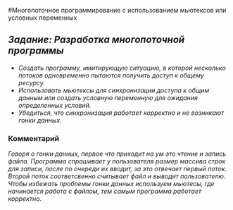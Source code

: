 #Многопоточное программирование с использованием мьютексов или условных переменных
## *Задание: Разработка многопоточной программы*
- *Создать программу, имитирующую ситуацию, в которой несколько потоков одновременно пытаются получить доступ к общему ресурсу.*
- *Использовать мьютексы для синхронизации доступа к общим данным или создать условную переменную для ожидания определенных условий.*
- *Убедиться, что синхронизация работает корректно и не возникают гонки данных.*

### Комментарий
*Говоря о гонки данных, первое что приходит на ум это чтение и запись файла. Программа спрашивает у пользователя размер массива строк для записи, после по очереди их вводит, за это отвечает первый поток. Второй поток соответсвенно считывает файл и выводит пользователю. Чтобы избежать проблемы гонки данных используем мьютесы, где начинается работа с файлом, тем самым программа работает корректно.*
